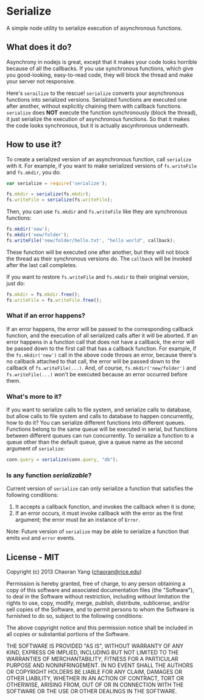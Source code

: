Serialize
==============

A simple node utility to serialize execution of asynchronous functions.

## What does it do?

Asynchrony in nodejs is great, except that it makes your code looks horrible because of all the callbacks. If you use synchronous functions, which give you good-looking, easy-to-read code, they will block the thread and make your server not responsive.

Here's `serailize` to the rescue! `serialize` converts your asynchronous functions into serialized versions. Serialized functions are executed one after another, without explicitly chaining them with callback functions. `serialize` does __NOT__ execute the function synchronously (block the thread), it just serialize the execution of asynchronous functions. So that it makes the code looks synchronous, but it is actually ascynhronous underneath.

## How to use it?

To create a serialized version of an asynchronous function, call `serialize` with it. For example, if you want to make serialized versions of `fs.writeFile` and `fs.mkdir`, you do:
```javascript
var serialize = require('serialize');

fs.mkdir = serialize(fs.mkdir);
fs.writeFile = serialize(fs.writeFile);
```
Then, you can use `fs.mkdir` and `fs.writeFile` like they are synchronous functions:
```javascript
fs.mkdir('new');
fs.mkdir('new/folder');
fs.writeFile('new/folder/hello.txt', "hello world", callback);
```
These function will be executed one after another, but they will not block the thread as their synchronous versions do. The `callback` will be invoked after the last call completes.

If you want to restore `fs.writeFile` and `fs.mkdir` to their original version, just do:
```javascript
fs.mkdir = fs.mkdir.free();
fs.writeFile = fs.writeFile.free();
```

### What if an error happens? 

If an error happens, the error will be passed to the corresponding callback function, and the execution of all serialized calls after it will be aborted. If an error happens in a function call that does not have a callback, the error will be passed down to the first call that has a callback function. 
For example, if the `fs.mkdir('new')` call in the above code throws an error, because there's no callback attached to that call, the error will be passed down to the callback of `fs.writeFile(...)`. And, of course, `fs.mkdir('new/folder')` and `fs.writeFile(...)` won't be executed because an error occurred before them.

### What's more to it?

If you want to serialize calls to file system, and serialize calls to database, but allow calls to file system and calls to database to happen concurrently, how to do it? 
You can serialize different functions into different queues. Functions belong to the same queue will be executed in serial, but functions between different queues can run concurrently. 
To serialize a function to a queue other than the default queue, give a queue name as the second argument of `serialize`:
```javascript
conn.query = serialize(conn.query, "db");
```

### Is any function *serializable*?

Current version of `serialize` can only serialize a function that satisfies the following conditions:

1. It accepts a callback function, and invokes the callback when it is done;
2. If an error occurs, it must invoke callback with the error as the first argument; the error must be an instance of `Error`.

Note: Future version of `serialize` may be able to serialize a function that emits `end` and `error` events.

## License - MIT

Copyright (c) 2013 Chaoran Yang (chaoran@rice.edu)

Permission is hereby granted, free of charge, to any person obtaining a copy
of this software and associated documentation files (the "Software"), to deal
in the Software without restriction, including without limitation the rights
to use, copy, modify, merge, publish, distribute, sublicense, and/or sell
copies of the Software, and to permit persons to whom the Software is
furnished to do so, subject to the following conditions:

The above copyright notice and this permission notice shall be included in
all copies or substantial portions of the Software.

THE SOFTWARE IS PROVIDED "AS IS", WITHOUT WARRANTY OF ANY KIND, EXPRESS OR
IMPLIED, INCLUDING BUT NOT LIMITED TO THE WARRANTIES OF MERCHANTABILITY,
FITNESS FOR A PARTICULAR PURPOSE AND NONINFRINGEMENT. IN NO EVENT SHALL THE
AUTHORS OR COPYRIGHT HOLDERS BE LIABLE FOR ANY CLAIM, DAMAGES OR OTHER
LIABILITY, WHETHER IN AN ACTION OF CONTRACT, TORT OR OTHERWISE, ARISING FROM,
OUT OF OR IN CONNECTION WITH THE SOFTWARE OR THE USE OR OTHER DEALINGS IN
THE SOFTWARE.

